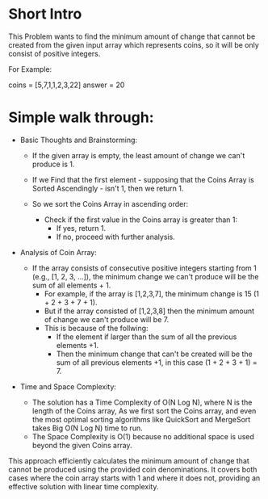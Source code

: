 # Short Intro

This Problem wants to find the minimum amount of change that cannot be created from the given input array which represents coins, so it will be only consist of positive integers.

For Example:

coins = [5,7,1,1,2,3,22]
answer = 20

# Simple walk through:

- Basic Thoughts and Brainstorming:

  - If the given array is empty, the least amount of change we can't produce is 1.
  - If we Find that the first element - supposing that the Coins Array is Sorted Ascendingly - isn't 1, then we return 1.
  - So we sort the Coins Array in ascending order:
  
    - Check if the first value in the Coins array is greater than 1:
      - If yes, return 1.
      - If no, proceed with further analysis.

- Analysis of Coin Array:

  - If the array consists of consecutive positive integers starting from 1 (e.g., [1, 2, 3, ...]), the minimum change we can't produce will be the sum of all elements + 1.
    - For example, if the array is [1,2,3,7], the minimum change is 15 (1 + 2 + 3 + 7 + 1).
    - But if the array consisted of [1,2,3,8] then the minimum amount of change we can't produce will be 7.
    - This is because of the follwing:
      - If the element if larger than the sum of all the previous elements +1.
      - Then the minimum change that can't be created will be the sum of all previous elements +1, in this case (1 + 2 + 3 + 1) = 7.

- Time and Space Complexity:
  - The solution has a Time Complexity of O(N Log N), where N is the length of the Coins array, As we first sort the Coins array, and even the most optimal sorting algorithms like QuickSort and MergeSort takes Big O(N Log N) time to run.
  - The Space Complexity is O(1) because no additional space is used beyond the given Coins array.

This approach efficiently calculates the minimum amount of change that cannot be produced using the provided coin denominations. It covers both cases where the coin array starts with 1 and where it does not, providing an effective solution with linear time complexity.
